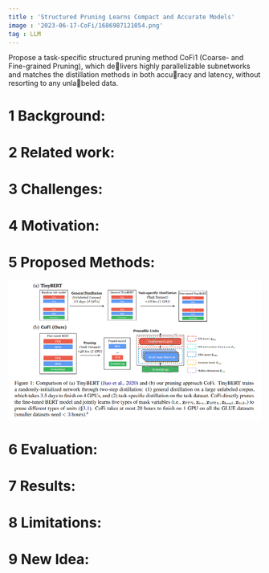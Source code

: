```yaml
---
title : 'Structured Pruning Learns Compact and Accurate Models'
image : '2023-06-17-CoFi/1686987121054.png'
tag : LLM 
---
```

<!-- 0 Main idea: --> 
Propose a task-specific structured pruning method CoFi1
(Coarse- and Fine-grained Pruning), which delivers highly parallelizable subnetworks and
matches the distillation methods in both accuracy and latency, without resorting to any unlabeled data.

<!--more-->

# 1 Background:


# 2 Related work:


# 3 Challenges:


# 4 Motivation:


# 5 Proposed Methods:
![1686987121054](../images/2023-06-17-CoFi/1686987121054.png)


# 6 Evaluation:


# 7 Results:


# 8 Limitations:


# 9 New Idea:

